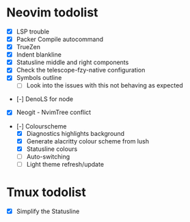 # Neovim todolist

 - [x] LSP trouble
 - [x] Packer Compile autocommand
 - [x] TrueZen
 - [x] Indent blankline
 - [x] Statusline middle and right components
 - [x] Check the telescope-fzy-native configuration
 - [x] Symbols outline
    - [ ] Look into the issues with this not behaving as expected
 - [-] DenoLS for node
 - [x] Neogit - NvimTree conflict
 - [-] Colourscheme
    - [x] Diagnostics highlights background
    - [x] Generate alacritty colour scheme from lush
    - [x] Statusline colours
    - [ ] Auto-switching
    - [ ] Light theme refresh/update

# Tmux todolist

 - [x] Simplify the Statusline
